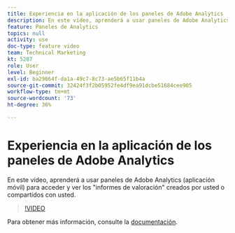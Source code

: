 ```yaml
---
title: Experiencia en la aplicación de los paneles de Adobe Analytics
description: En este vídeo, aprenderá a usar paneles de Adobe Analytics (aplicación móvil) para acceder y ver los "informes de valoración" creados por usted o compartidos con usted.
feature: Paneles de Analytics
topics: null
activity: use
doc-type: feature video
team: Technical Marketing
kt: 5287
role: User
level: Beginner
exl-id: ba29664f-da1a-49c7-8c73-ae5b65f11b4a
source-git-commit: 32424f3f2b05952fe4df9ea91dcbe51684cee905
workflow-type: tm+mt
source-wordcount: '73'
ht-degree: 36%

---
```


# Experiencia en la aplicación de los paneles de Adobe Analytics

En este vídeo, aprenderá a usar paneles de Adobe Analytics (aplicación móvil) para acceder y ver los &quot;informes de valoración&quot; creados por usted o compartidos con usted.

>[!VIDEO](https://video.tv.adobe.com/v/34545/?quality=12)

Para obtener más información, consulte la [documentación](https://docs.adobe.com/help/es-ES/analytics/analyze/mobapp/home.html).
